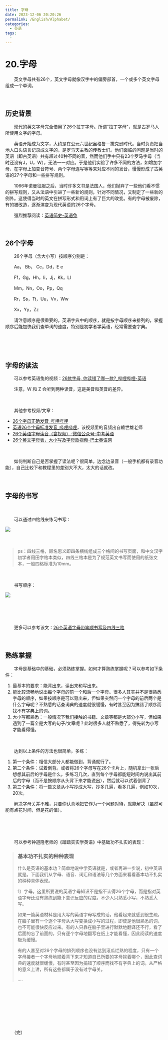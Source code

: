 ```yaml
---
title: 字母
date: 2023-12-06 20:20:26
permalink: /English/Alphabet/
categories:
  - 英语
tags:
  - 
---
```

# 20.字母

　　英文字母共有26个，英文字母就像汉字中的偏旁部首，一个或多个英文字母组成一个单词。
<!-- more --> 
　　‍

## 历史背景

　　现代的英文字母完全借用了26个拉丁字母。所谓"拉丁字母"，就是古罗马人所使用文字的字母。

　　英语开始成为文字，大约是在公元六世纪盎格鲁－撒克逊时代。当时负责把当地人口头语言记录成文字的，是罗马天主教的传教士们。他们面临的问题是当时的英语（即古英语）共有超过40种不同的音，然而他们手中只有23个罗马字母（当时还没有J，U，W），无法一一对应。于是他们实验了许多不同的方法，如增加字母、在字母上加变音符号、两个字母连写等等来对应不同的发音，慢慢形成了古英语的27个字母和一些拼写规则。

　　1066年诺曼征服之后，当时许多文书是法国人，他们抛弃了一些他们看不惯的拼写规则，又从法语中引进了一些新的规则，针对不同情况，又制定了一些新的例外。这使得当时的英文在拼写形式和用词上有了巨大的改变。有的字母被废除，有的被改造，逐渐演变为现代英语的26个字母。

　　强烈推荐阅读：[英语简史-英语兔](https://www.peterjxl.com/English/culture/Brief-History)

　　‍

## 26个字母

　　26个字母（含大小写）按顺序分别是：

　　Aa， Bb， Cc，Dd，E e

　　Ff，Gg，Hh，Ii，Jj，Kk，Ll

　　Mm，Nn，Oo，Pp，Qq

　　Rr，Ss，Tt，Uu，Vv，Ww

　　Xx，Yy，Zz

　　请注意顺序是很重要的，英语字典中的顺序，就是按字母顺序来排列的，掌握顺序后能加快我们查单词的速度，特别是初学者学英语，经常需要查字典。

　　‍

　　‍

## 字母的读法

　　可以参考英语兔的视频：[26款字母, 你读错了哪一款?_哔哩哔哩-英语](https://www.bilibili.com/video/BV1AK4y1s7TK)

　　注意，W 和 Z 会听到两种读音，这是美音和英音的差异。

　　‍

　　其他参考视频/文章：

* [26个字母正确发音_哔哩哔哩](https://www.bilibili.com/video/BV1Kf4y1n7Yb)
* [英语26个字母标准发音_哔哩哔哩](https://www.bilibili.com/video/BV1kb411C7CB/)，该视频里的音频出自赖世雄老师
* [26个英语字母读音（含视频）-微信公众号-中考英语](https://mp.weixin.qq.com/s/xTfh5Z0ZVhFk12KK_1JE7g)
* [26个英文字母表，大小写及字母歌视频-巴士英语网](https://en-letter.xiao84.com/)

　　‍

　　如何判断自己是否掌握了读法呢？很简单，边念边录音（一般手机都有录音功能），自己比较下和教程里的差别大不大，太大的话就改。

　　‍

## 字母的书写

　　‍

　　可以通过四格线来练习书写：

​![](https://image.peterjxl.com/blog/image-20231121112146-0ieeavb.png)​

　　‍

> ps：四线三格，顾名思义即四条横线组成三个格间的书写页面，和中文汉字初学者用田字格本类似，四线三格本是为了规范英文书写而使用的纸张文本，一般四格标准为10mm。

　　‍

　　书写顺序：

​![](https://image.peterjxl.com/blog/image-20231121105316-xqsyk8p.png)​

　　‍

　　‍

　　更多可以参考该文：[26个英语字母带笔顺书写及四线三格](https://mp.weixin.qq.com/s?__biz=MzIwODg4Mzc5OA==&mid=2247514746&idx=5&sn=f0b3c6953f514f990ee1e3bff2d70997&chksm=977ea343a0092a55833b3464f5a684e7a6b73ab70393c81adf86c5e03898714696d381d79127&scene=27)

　　‍

## 熟练掌握

　　字母是基础中的基础，必须熟练掌握。如何才算熟练掌握呢？可以参考如下条件：

1. 最基本的要求：能背出来，读出来和写出来。
2. 能比较流畅地说出每个字母的前一个和后一个字母。很多人其实并不是很熟悉字母的顺序，如果按顺序是可以背出来，但如果突然问一个字母的前后两个是什么字母呢？不熟悉的话查词典的速度就很缓慢，有时甚至因为搞错了顺序而找不有字典上的词。
3. 大小写都熟悉：一般情况下我们接触的书籍、文章等都是大部分小写，但如果遇到了一篇全是大写的句子/文章呢？此时很多人就不熟悉了，得先转为小写才能看得懂。

　　‍

　　达到以上条件的方法也很简单，多练：

1. 第一个条件：相信大部分人都能做到，背诵就行了。
2. 第二个条件：试着倒背。或者将26个字母写在26个卡片上，随机拿出一张后想想其前后的字母是什么，多练习几次，直到每个字母都能短时间内说出其前后的字母（而不是按顺序从头背下来才能说出），然后就可以试着倒背了
3. 第三个条件：将一篇文章从小写抄成大写，抄多几遍，看多几遍，例如10次，20次。

　　解决字母关并不难，只要你认真地把它作为一个问题对待，就能解决（虽然可能有点花时间，但是花的值）。

　　‍

　　‍

　　可以参考钟道隆老师的《踏踏实实学英语》中基础功不扎实的表现：

> ### 基本功不扎实的种种表现
>
> 什么是英语的基本功？简单地说中学英语就是，或者再进一步说，初中英语就是。下面我们从字母、语音、词汇和语法等几个方面来看看基本功不扎实的种种具体表现。
>
> 1）字母。这里所要说的英语字母知识不是指不认得26个字母，而是指对英语字母还没有熟练到能下意识反应的程度。不少人只熟悉小写，不熟悉大写。
>
> 如果一篇英语材料是用大写的英语字母写成的话，他看起来就感到很生疏，在脑子里有一个逐个字母从大写变换成小写的过程，即使是他很熟悉的词，也不可能很快反应过来。有的人只靠在脑子里进行默默地翻译还不行，看了后面的忘了前面的，只有逐个字母地翻写在纸上才能看懂，因此阅读的速度极为缓慢。
>
> 有的人甚至对26个字母的排列顺序也没有达到滚瓜烂熟的程度，只有一个字母接者一个字母地顺着背下来才知道自已所要的字母挨着哪个，因此查词典的速度就很缓慢，有时甚至因为搞错了顺序而找不有字典上的词。从严格的意义上讲，所有这些都属于没有过字母关。
>
> ....

　　‍

　　‍

　　‍

　　‍

　　（完）
